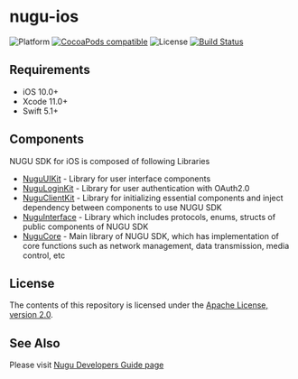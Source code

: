 # nugu-ios
![Platform](https://img.shields.io/badge/platform-iOS-999999)
[![CocoaPods compatible](https://img.shields.io/cocoapods/v/NuguClientKit)](https://github.com/nugu-developers/nugu-ios)
![License](https://img.shields.io/github/license/nugu-developers/nugu-ios)
[![Build Status](https://travis-ci.org/nugu-developers/nugu-ios.svg?branch=master)](https://travis-ci.org/nugu-developers/nugu-ios)

## Requirements
- iOS 10.0+
- Xcode 11.0+
- Swift 5.1+

## Components
NUGU SDK for iOS is composed of following Libraries 
- [NuguUIKit](NuguUIKit/) - Library for user interface components
- [NuguLoginKit](NuguLoginKit/) - Library for user authentication with OAuth2.0
- [NuguClientKit](NuguClientKit/) - Library for initializing essential components and inject dependency between components to use NUGU SDK
- [NuguInterface](NuguInterface/) - Library which includes protocols, enums, structs of public components of NUGU SDK 
- [NuguCore](NuguCore/) - Main library of NUGU SDK, which has implementation of core functions such as network management, data transmission, media control, etc

## License
The contents of this repository is licensed under the
[Apache License, version 2.0](http://www.apache.org/licenses/LICENSE-2.0).

## See Also
Please visit [Nugu Developers Guide page](https://developers-doc.nugu.co.kr/nugu-sdk/platform/ios)
